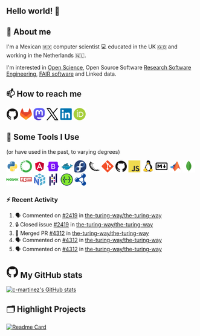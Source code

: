 <!--
**c-martinez/c-martinez** is a ✨ _special_ ✨ repository because its `README.md` (this file) appears on your GitHub profile.
-->

## Hello world! 👋

## 💬 About me
I'm a Mexican 🇲🇽 computer scientist 💻 educated in the UK 🇬🇧 and working in the Netherlands 🇳🇱.

I'm interested in [Open Science](https://www.unesco.org/en/open-science), Open Source Software
[Research Software Engineering](https://nl-rse.org/), [FAIR software](https://fair-software.eu/) and Linked data.

## 📫 How to reach me
[![GitHub](icons/github-original.png)](https://github.com/c-martinez)
[![GitLab](icons/gitlab-original.png)](https://gitlab.com/c-martinez)
[![Mastodon](icons/mastodon-logo-purple.png)](https://fosstodon.org/@neocarlitos)
[![X](icons/twitter-original.png)](https://x.com/neocarlitos)
[![LinkedIn](icons/linkedin-original.png)](https://www.linkedin.com/in/carlosmartinezortiz/)
[![ORCID](icons/ORCID_iD.png)](https://orcid.org/0000-0001-5565-7577)

## 🚀 Some Tools I Use
(or have used in the past, to varying degrees)
<!--  (most) Icons from https://github.com/devicons/devicon/ -->
![Python](icons/python-original.png)
![Anaconda](icons/anaconda-original.png)
![Angular](icons/angular-original.png)
![Bootstrap](icons/bootstrap-original.png)
![Docker](icons/docker-original.png)
![Fedora](icons/fedora-original.png)
![Flask](icons/flask-original.png)
![Git](icons/git-original.png)
![Github](icons/github-original.png)
![Javascript](icons/javascript-original.png)
![Linux](icons/linux-original.png)
![Markdown](icons/markdown-original.png)
![Matlab](icons/matlab-original.png)
![Mongodb](icons/mongodb-original.png)
![Nginx](icons/nginx-original.png)
![npm](icons/npm-original-wordmark.png)
![Numpy](icons/numpy-original.png)
![Pandas](icons/pandas-original.png)
![Swagger](icons/swagger-original.png)
![SPARQL](icons/sparql.png)


### ⚡ Recent Activity

<!--START_SECTION:activity-->
1. 🗣 Commented on [#2419](https://github.com/the-turing-way/the-turing-way/issues/2419#issuecomment-3133686985) in [the-turing-way/the-turing-way](https://github.com/the-turing-way/the-turing-way)
2. 🔒 Closed issue [#2419](https://github.com/the-turing-way/the-turing-way/issues/2419) in [the-turing-way/the-turing-way](https://github.com/the-turing-way/the-turing-way)
3. 🎉 Merged PR [#4312](https://github.com/the-turing-way/the-turing-way/pull/4312) in [the-turing-way/the-turing-way](https://github.com/the-turing-way/the-turing-way)
4. 🗣 Commented on [#4312](https://github.com/the-turing-way/the-turing-way/pull/4312#issuecomment-3132446831) in [the-turing-way/the-turing-way](https://github.com/the-turing-way/the-turing-way)
5. 🗣 Commented on [#4312](https://github.com/the-turing-way/the-turing-way/pull/4312#issuecomment-3127656745) in [the-turing-way/the-turing-way](https://github.com/the-turing-way/the-turing-way)
<!--END_SECTION:activity-->

## ![GitHub](icons/github-original.png) My GitHub stats
[![c-martinez's GitHub stats](https://github-readme-stats.vercel.app/api?username=c-martinez&hide_title=true&show_icons=true&theme=catppuccin_latte)](https://github.com/c-martinez/github-readme-stats)

## 🗂️ Highlight Projects
[![Readme Card](https://github-readme-stats.vercel.app/api/pin/?username=clariah&repo=grlc&theme=catppuccin_latte)](https://github.com/clariah/grlc)
